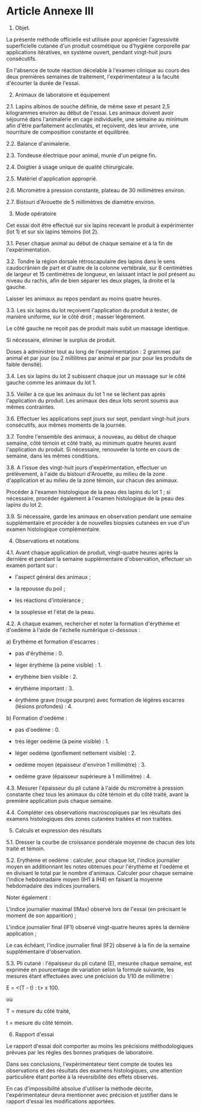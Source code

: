 # Article Annexe III

1. Objet.

La présente méthode officielle est utilisée pour apprécier l'agressivité superficielle cutanée d'un produit cosmétique ou d'hygiène corporelle par applications itératives, en système ouvert, pendant vingt-huit jours consécutifs.

En l'absence de toute réaction décelable à l'examen clinique au cours des deux premières semaines de traitement, l'expérimentateur a la faculté d'écourter la durée de l'essai.

2. Animaux de laboratoire et équipement

2.1. Lapins albinos de souche définie, de même sexe et pesant 2,5 kilogrammes environ au début de l'essai. Les animaux doivent avoir séjourné dans l'animalerie en cage individuelle, une semaine au minimum afin d'être parfaitement acclimatés, et reçoivent, dès leur arrivée, une nourriture de composition constante et équilibrée.

2.2. Balance d'animalerie.

2.3. Tondeuse électrique pour animal, munie d'un peigne fin.

2.4. Doigtier à usage unique de qualité chirurgicale.

2.5. Matériel d'application approprié.

2.6. Micromètre à pression constante, plateau de 30 millimètres environ.

2.7. Bistouri d'Arouette de 5 millimètres de diamètre environ.

3. Mode opératoire

Cet essai doit être effectué sur six lapins recevant le produit à expérimenter (lot 1) et sur six lapins témoins (lot 2).

3.1. Peser chaque animal au début de chaque semaine et à la fin de l'expérimentation.

3.2. Tondre la région dorsale rétroscapulaire des lapins dans le sens caudocrânien de part et d'autre de la colonne vertébrale, sur 8 centimètres de largeur et 15 centimètres de longueur, en laissant intact le poil présent au niveau du rachis, afin de bien séparer les deux plages, la droite et la gauche.

Laisser les animaux au repos pendant au moins quatre heures.

3.3. Les six lapins du lot reçoivent l'application du produit à tester, de manière uniforme, sur le côté droit ; masser légèrement.

Le côté gauche ne reçoit pas de produit mais subit un massage identique.

Si nécessaire, éliminer le surplus de produit.

Doses à administrer tout au long de l'expérimentation : 2 grammes par animal et par jour (ou 2 millilitres par animal et par jour pour les produits de faible densité).

3.4. Les six lapins du lot 2 subissent chaque jour un massage sur le côté gauche comme les animaux du lot 1.

3.5. Veiller à ce que les animaux du lot 1 ne se lèchent pas après l'application du produit. Les animaux des deux lots seront soumis aux mêmes contraintes.

3.6. Effectuer les applications sept jours sur sept, pendant vingt-huit jours consécutifs, aux mêmes moments de la journée.

3.7. Tondre l'ensemble des animaux, à nouveau, au début de chaque semaine, côté témoin et côté traité, au minimum quatre heures avant l'application du produit. Si nécessaire, renouveler la tonte en cours de semaine, dans les mêmes conditions.

3.8. A l'issue des vingt-huit jours d'expérimentation, effectuer un prélèvement, à l'aide du bistouri d'Arouette, au milieu de la zone d'application et au milieu de la zone témoin, sur chacun des animaux.

Procéder à l'examen histologique de la peau des lapins du lot 1 ; si nécessaire, procéder également à l'examen histologique de la peau des lapins du lot 2.

3.9. Si nécessaire, garde les animaux en observation pendant une semaine supplémentaire et procéder à de nouvelles biopsies cutanées en vue d'un examen histologique complémentaire.

4. Observations et notations

4.1. Avant chaque application de produit, vingt-quatre heures après la dernière et pendant la semaine supplémentaire d'observation, effectuer un examen portant sur :

- l'aspect général des animaux ;

- la repousse du poil ;

- les réactions d'intolérance ;

- la souplesse et l'état de la peau.

4.2. A chaque examen, rechercher et noter la formation d'érythème et d'oedème à l'aide de l'échelle numérique ci-dessous :

a) Erythème et formation d'escarres :

- pas d'érythème : 0.

- léger érythème (à peine visible) : 1.

- érythème bien visible : 2.

- érythème important : 3.

- érythème grave (rouge pourpre) avec formation de légères escarres (lésions profondes) : 4.

b) Formation d'oedème :

- pas d'oedème : 0.

- très léger oedème (à peine visible) : 1.

- léger oedème (gonflement nettement visible) : 2.

- oedème moyen (épaisseur d'environ 1 millimètre) : 3.

- oedème grave (épaisseur supérieure à 1 millimètre) : 4.

4.3. Mesurer l'épaisseur du pli cutané à l'aide du micromètre à pression constante chez tous les animaux du côté témoin et du côté traité, avant la première application puis chaque semaine.

4.4. Compléter ces observations macroscopiques par les résultats des examens histologiques des zones cutanées traitées et non traitées.

5. Calculs et expression des résultats

5.1. Dresser la courbe de croissance pondérale moyenne de chacun des lots traité et témoin.

5.2. Erythème et oedème : calculer, pour chaque lot, l'indice journalier moyen en additionnant les notes obtenues pour l'érythème et l'oedème et en divisant le total par le nombre d'animaux. Calculer pour chaque semaine l'indice hebdomadaire moyen (IH1 à IH4) en faisant la moyenne hebdomadaire des indices journaliers.

Noter également :

L'indice journalier maximal (IMax) observé lors de l'essai (en précisant le moment de son apparition) ;

L'indice journalier final (IF1) observé vingt-quatre heures après la dernière application ;

Le cas échéant, l'indice journalier final (IF2) observé à la fin de la semaine supplémentaire d'observation.

5.3. Pli cutané : l'épaisseur du pli cutané (E), mesurée chaque semaine, est exprimée en pourcentage de variation selon la formule suivante, les mesures étant effectuées avec une précision du 1/10 de millimètre :

E = <(T - t) : t> x 100.

où

T = mesure du côté traité,

t = mesure du côté témoin.

6. Rapport d'essai

Le rapport d'essai doit comporter au moins les précisions méthodologiques prévues par les règles des bonnes pratiques de laboratoire.

Dans ses conclusions, l'expérimentateur tient compte de toutes les observations et des résultats des examens histologiques, une attention particulière étant portée à la réversibilité des effets observés.

En cas d'impossibilité absolue d'utiliser la méthode décrite, l'expérimentateur devra mentionner avec précision et justifier dans le rapport d'essai les modifications apportées.

